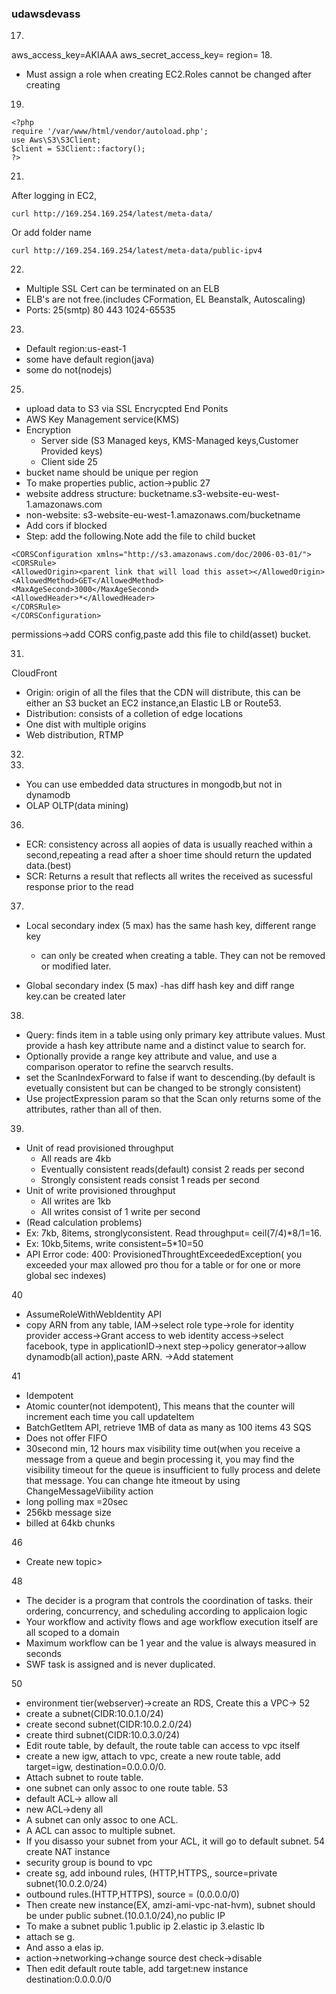 ### udawsdevass
17.
aws_access_key=AKIAAA
aws_secret_access_key=
region=
18.
- Must assign a role when creating EC2.Roles cannot be changed after creating
19.
```
<?php
require '/var/www/html/vendor/autoload.php';
use Aws\S3\S3Client;
$client = S3Client::factory();
?>
```
21.
After logging in EC2,
```
curl http://169.254.169.254/latest/meta-data/
```
Or add folder name
```
curl http://169.254.169.254/latest/meta-data/public-ipv4
```
22.
- Multiple SSL Cert can be terminated on an ELB
- ELB's are not free.(includes CFormation, EL Beanstalk, Autoscaling)
- Ports: 25(smtp) 80 443 1024-65535
23.
- Default region:us-east-1
- some have default region(java)
- some do not(nodejs)



25.
- upload data to S3 via SSL Encrycpted End Ponits
- AWS Key Management service(KMS)
- Encryption
  - Server side (S3 Managed keys, KMS-Managed keys,Customer Provided keys)
  - Client side
25
- bucket name should be unique per region
- To make properties public, action->public
27
- website address structure: bucketname.s3-website-eu-west-1.amazonaws.com
- non-website: s3-website-eu-west-1.amazonaws.com/bucketname
- Add cors if blocked
- Step: add the following.Note add the file to child bucket
```
<CORSConfiguration xmlns="http://s3.amazonaws.com/doc/2006-03-01/">
<CORSRule>
<AllowedOrigin><parent link that will load this asset></AllowedOrigin>
<AllowedMethod>GET</AllowedMethod>
<MaxAgeSecond>3000</MaxAgeSecond>
<AllowedHeader>*</AllowedHeader>
</CORSRule>
</CORSConfiguration>
```
permissions->add CORS config,paste
add this file to child(asset) bucket.

31.
CloudFront
- Origin: origin of all the files that the CDN will distribute, this can be either an S3 bucket an EC2 instance,an Elastic LB or Route53.
- Distribution: consists of a colletion of edge locations
- One dist with multiple origins
- Web distribution, RTMP
32.


34.
- You can use embedded data structures in mongodb,but not in dynamodb
- OLAP OLTP(data mining)
36.
- ECR: consistency across all aopies of data is usually reached within a second,repeating a read after a shoer time should return the updated data.(best)
- SCR: Returns a result that reflects all writes the received as sucessful response prior to the read

37.
- Local secondary index (5 max) has the same hash key, different range key
  - can only be created when creating a table. They can not be removed or modified later.

- Global secondary index (5 max)
  -has diff hash key and diff range key.can be created later

38.
- Query: finds item in a table using only primary key attribute values. Must provide a hash key attribute name and a distinct value to search for.
- Optionally provide a range key attribute and value, and use a comparison operator to refine the searvch results.
- set the ScanIndexForward to false if want to descending.(by default is evetually consistent but can be changed to be strongly consistent)
- Use projectExpression param so that the Scan only returns some of the attributes, rather than all of then.

39.
- Unit of read provisioned throughput
  - All reads are 4kb
  - Eventually consistent reads(default) consist 2 reads per second
  - Strongly consistent reads consist 1 reads per second
- Unit of write provisioned throughput
  - All writes are 1kb
  - All writes consist of 1 write per second
- (Read calculation problems)
- Ex: 7kb, 8items, stronglyconsistent. Read throughput= ceil(7/4)*8/1=16.
- Ex: 10kb,5items, write consistent=5*10=50
- API Error code: 400: ProvisionedThroughtExceededException( you exceeded your max allowed pro thou for a table or for one or more global sec indexes)

40
- AssumeRoleWithWebIdentity API
- copy ARN from any table, IAM->select role type->role for identity provider access->Grant access to web identity access->select facebook, type in applicationID->next step->policy generator->allow dynamodb(all action),paste ARN. ->Add statement

41
- Idempotent
- Atomic counter(not idempotent), This means that the counter will increment each time you call updateItem 
- BatchGetItem API, retrieve 1MB of data as many as 100 items
43
SQS
- Does not offer FIFO
- 30second min, 12 hours max visibility time out(when you receive a message from a queue and begin processing it, you may find the visibility timeout for the queue is insufficient to fully process and delete that message. You can change hte itmeout by using ChangeMessageViibility action
- long polling max =20sec
- 256kb message size
- billed at 64kb chunks

46
- Create new topic>

48
- The decider is a program that controls the coordination of tasks. their ordering, concurrency, and scheduling according to applicaion logic
- Your workflow and activity flows and age workflow execution itself are all scoped to a domain
- Maximum workflow can be 1 year and the value is always measured in seconds
- SWF task is assigned and is never duplicated.

50
- environment tier(webserver)->create an RDS, Create this a VPC->
52
- create a subnet(CIDR:10.0.1.0/24)
- create second subnet(CIDR:10.0.2.0/24)
- create third subnet(CIDR:10.0.3.0/24)
- Edit route table, by default, the route table can access to vpc itself
- create a new igw, attach to vpc, create a new route table, add target=igw, destination=0.0.0.0/0.
- Attach subnet to route table.
- one subnet can only assoc to one route table.
53
- default ACL-> allow all
- new ACL->deny all
- A subnet can only assoc to one ACL.
- A ACL can assoc to multiple subnet.
- If you disasso your subnet from your ACL, it will go to default subnet.
54
create NAT instance
- security group is bound to vpc
- create sg, add inbound rules, (HTTP,HTTPS,, source=private subnet(10.0.2.0/24)
- outbound rules.(HTTP,HTTPS), source = (0.0.0.0/0)
- Then create new instance(EX, amzi-ami-vpc-nat-hvm), subnet should be under public subnet.(10.0.1.0/24),no public IP
- To make a subnet public 1.public ip 2.elastic ip 3.elastic lb
- attach se g.
- And asso a elas ip.
- action->networking->change source dest check->disable
- Then edit default route table, add target:new instance destination:0.0.0.0/0
